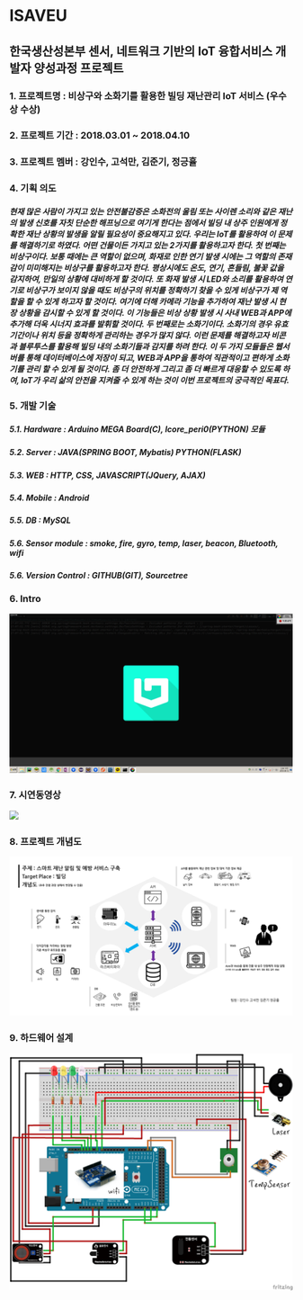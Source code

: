 # ISAVEU
## 한국생산성본부 센서, 네트워크 기반의 IoT 융합서비스 개발자 양성과정 프로젝트

### 1. 프로젝트명 : 비상구와 소화기를 활용한 빌딩 재난관리 IoT 서비스 (우수상 수상)

### 2. 프로젝트 기간 : 2018.03.01 ~ 2018.04.10

### 3. 프로젝트 멤버 : 강인수, 고석만, 김준기, 정긍휼

### 4. 기획 의도
##### 현재 많은 사람이 가지고 있는 안전불감증은 소화전의 울림 또는 사이렌 소리와 같은 재난의 발생 신호를 자칫 단순한 해프닝으로 여기게 한다는 점에서 빌딩 내 상주 인원에게 정확한 재난 상황의 발생을 알릴 필요성이 중요해지고 있다. 우리는 IoT를 활용하여 이 문제를 해결하기로 하였다. 어떤 건물이든 가지고 있는 2가지를 활용하고자 한다. 첫 번째는 비상구이다. 보통 때에는 큰 역할이 없으며, 화재로 인한 연기 발생 시에는 그 역할의 존재감이 미미해지는 비상구를 활용하고자 한다. 평상시에도 온도, 연기, 흔들림, 불꽃 값을 감지하여, 만일의 상황에 대비하게 할 것이다. 또 화재 발생 시 LED와 소리를 활용하여 연기로 비상구가 보이지 않을 때도 비상구의 위치를 정확하기 찾을 수 있게 비상구가 제 역할을 할 수 있게 하고자 할 것이다. 여기에 더해 카메라 기능을 추가하여 재난 발생 시 현장 상황을 감시할 수 있게 할 것이다. 이 기능들은 비상 상황 발생 시 사내 WEB과 APP에 추가해 더욱 시너지 효과를 발휘할 것이다. 두 번째로는 소화기이다. 소화기의 경우 유효기간이나 위치 등을 정확하게 관리하는 경우가 많지 않다. 이런 문제를 해결하고자 비콘과 블루투스를 활용해 빌딩 내의 소화기들과 감지를 하려 한다. 이 두 가지 모듈들은 웹서버를 통해 데이터베이스에 저장이 되고, WEB과 APP을 통하여 직관적이고 편하게 소화기를 관리 할 수 있게 될 것이다. 좀 더 안전하게 그리고 좀 더 빠르게 대응할 수 있도록 하여, IoT가 우리 삶의 안전을 지켜줄 수 있게 하는 것이 이번 프로젝트의 궁극적인 목표다.

### 5. 개발 기술
##### 5.1. Hardware : Arduino MEGA Board(C), Icore_peri0(PYTHON) 모듈
##### 5.2. Server : JAVA(SPRING BOOT, Mybatis) PYTHON(FLASK)
##### 5.3. WEB : HTTP, CSS, JAVASCRIPT(JQuery, AJAX)
##### 5.4. Mobile : Android 
##### 5.5. DB : MySQL
##### 5.6. Sensor module : smoke, fire, gyro, temp, laser, beacon, Bluetooth, wifi
##### 5.6. Version Control : GITHUB(GIT), Sourcetree

### 6. Intro
<p><img src="image/index.gif"></p>

### 7. 시연동영상
<a href="http://www.youtube.com/watch?v=tMLnRnyyZHg"><img src="http://img.youtube.com/vi/tMLnRnyyZHg/0.jpg" width="888" ></a>


### 8. 프로젝트 개념도
<p><img src="image/project.PNG"></p>

### 9. 하드웨어 설계
<p><img src="image/hardware.png"></p>
